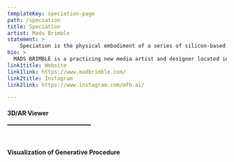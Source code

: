 ```yaml
---
templateKey: speciation-page
path: /speciation
title: Speciation
artist: Mads Brimble
statement: >
    Speciation is the physical embodiment of a series of silicon-based organisms derived from a genetic algorithm. The algorithm provides the structure for an alternate world which is void of norms which restrict the growth and futurity of queerness, and instead creates an ever-diversifying population via ‘unnatural’ selection. Typically, genetic algorithms are meant to reflect the process of evolution through natural selection, a framework which does not hold space for relationships that exist outside of cis-heteronormative structures. This algorithm, in contrast, was created with the intention of exploring an alternative theory of life and being as it directly relates to queer theory. A whimsical selection takes place; the organisms have a vast and changing family unit comprised of three parents, each contributing its genetic information to the child organism. Even still, within each organism exists the possibility of rejecting its parental DNA and instead producing randomly. The coded aspect of the piece is meant to counter the normative ideas that surround the evolution of a species, and give way to a magical alterity.
bio: >
  MADS BRIMBLE is a practicing new media artist and designer located in Toronto, Canada. Using genetic algorithms to create a kind of ‘unnatural’ selection, her work challenges the heteronormative ideas that surround life and being, giving way to a magical alterity. She uses these digital outputs as blueprints for her laser cut acrylic sculptures, embodying fully formed entities with a tangible past and evolving future.
link1title: Website
link1link: https://www.madbrimble.com/
link2title: Instagram
link2link: https://www.instagram.com/mfb.ai/

---
```

#### 3D/AR Viewer

<table width="100%" border="0" cellspacing="10">
<tr>
  <td style="padding: 0px 10vw 0px 10vw;"><div style="padding:56.25% 0 0 0;position:relative;background-color: rgb(104,97,213);background: linear-gradient(0deg, rgba(104,97,213,1) 1%, rgba(175,242,255,1) 100%);border-radius: 6px;">
<iframe id="28772434-a932-4e89-a1a5-3215bb412a2a" src="https://www.vectary.com/viewer/v1/?model=28772434-a932-4e89-a1a5-3215bb412a2a&env=studio3"style="position:absolute;top:0;left:0;width:100%;height:100%;" frameborder="0"></iframe>
</div></td>
  </tr>
   <tr>    
  <td style="padding: 0px 10vw 0px 10vw;"><div style="padding:56.25% 0 0 0;position:relative;background-color: rgb(104,97,213);background: linear-gradient(0deg, rgba(104,97,213,1) 1%, rgba(175,242,255,1) 100%);border-radius: 6px;">
<iframe id="5c7272e8-80b2-419b-8c21-6f941cef06d3" src="https://www.vectary.com/viewer/v1/?model=5c7272e8-80b2-419b-8c21-6f941cef06d3&env=studio3" style="position:absolute;top:0;left:0;width:100%;height:100%;" frameborder="0"></iframe></div></td>
  </tr>
   <tr>    
  <td style="padding: 0px 10vw 0px 10vw;"><div style="padding:56.25% 0 0 0;position:relative;background-color: rgb(104,97,213);background: linear-gradient(0deg, rgba(104,97,213,1) 1%, rgba(175,242,255,1) 100%);border-radius: 6px;">
<iframe id="8bbe0b0f-03e3-41f8-b60f-49674126cf4d" src="https://www.vectary.com/viewer/v1/?model=8bbe0b0f-03e3-41f8-b60f-49674126cf4d&env=studio3" style="position:absolute;top:0;left:0;width:100%;height:100%;" frameborder="0"></iframe>
</div></td>
  </tr>
</table>
<br>

#### Visualization of Generative Procedure
<table width="100%" border="0" cellspacing="10">
<tr>
<td style="padding: 0px 0vw 0px 0vw;">
<div style="padding:100% 0 0 0;position:relative;background-color: rgb(104,97,213);background: linear-gradient(0deg, rgba(104,97,213,1) 1%, rgba(175,242,255,1) 100%);border-radius: 6px;">
 <iframe src="https://openprocessing.org/sketch/1333004/embed/" style="position:absolute;top:0;left:0;width:100%;height:100%;border-radius: 6px;" frameborder="0""></iframe>
</div>
<br>
</td>
</tr>
</table>